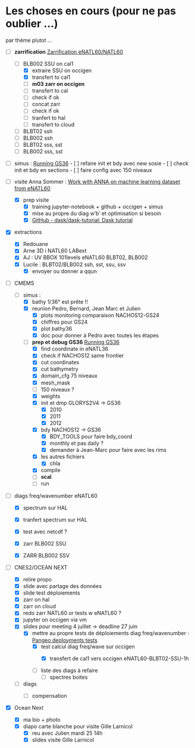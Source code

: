 # Les choses en cours (pour ne pas oublier …)
par thème plutot …

- [ ] **zarrification** [Zarrification eNATL60/NATL60](bear://x-callback-url/open-note?id=4CBBD603-40D9-4A79-BFFC-E0013006F30C-276-000090E56207178F)
	- [ ] BLB002 SSU on cal1
		- [x] extraire SSU on occigen
		- [x] transfert to cal1
		- [ ] **m03 zarr on occigen**
		- [ ] transfert to cal
		- [ ] check if ok
		- [ ] concat zarr
		- [ ] check if ok
		- [ ] tranfert to hal
		- [ ] transfert to cloud
	- [ ] BLBT02 ssh
	- [ ] BLB002 ssh 
	- [ ] BLBT02 sss, sst
	- [ ] BLB002 sss, sst

- [ ] simus : [Running GS36](bear://x-callback-url/open-note?id=1094DA27-2A85-44D8-8762-E5C87EBF2FC0-463-00000D493224DCEC)
		- [ ] refaire init et bdy avec new sosie
		- [ ] check init et bdy en sections
		- [ ] faire config avec 150 niveaux


- [ ] visite Anna Sommer : [Work with ANNA on machine learning dataset from eNATL60](bear://x-callback-url/open-note?id=9810682E-A076-47A2-9D59-C508256F34FE-276-00001A8259A6177A)
	- [x] prep visite
		- [x] training jupyter-notebook + github + occigen + simus
		- [x] mise au propre du diag w’b’ et optimisation si besoin
		- [x] [GitHub - dask/dask-tutorial: Dask tutorial](https://github.com/dask/dask-tutorial)

- [x] extractions
	- [x] Redouane
	- [x] Arne 3D i NATL60 LABext
	- [x] AJ : UV BBOX 101levels eNATL60 BLBT02, BLB002
	- [x] Lucile : BLBT02/BLB002 ssh, sst, ssu, ssv
		- [x] envoyer ou donner a qqun

- [ ]  CMEMS
	- [ ] simus : 
		- [x] bathy 1/36° est prête !!
		- [x] reunion Pedro, Bernard, Jean Marc et Julien
			- [x] plots monitoring comparaison NACHOS12-GS24
			- [x] chiffres pour GS24
			- [x] plot bathy36
			- [x] doc pour donner à Pedro avec toutes les étapes
		- [ ] **prep et debug GS36** [Running GS36](bear://x-callback-url/open-note?id=1094DA27-2A85-44D8-8762-E5C87EBF2FC0-463-00000D493224DCEC)
			- [x] find coordinate in eNATL36
			- [x] check if NACHOS12 same frontier
			- [x] cut coordinates
			- [x] cut bathymetry
			- [x] domain_cfg 75 niveaux
			- [x] mesh_mask
			- [ ]  150 niveaux ?
			- [x] weights
			- [x] init et dmp GLORYS2V4 -> GS36
				- [x] 2010
				- [x] 2011
				- [x] 2012
			- [x] bdy NACHOS12 -> GS36
				- [x] BDY_TOOLS pour faire bdy_coord
				- [x] monthly et pas daily ?
				- [x] demander à Jean-Marc pour faire avec les rims
			- [x] les autres fichiers
				- [x] chla
			- [x] compile
			- [ ] **scal**
			- [ ] run

- [ ] diags freq/wavenumber eNATL60
	- [x] spectrum sur HAL
	- [x] tranfert spectrum sur HAL
	
	- [x] test avec netcdf ?
	- [x] zarr BLB002 SSU
	- [x] ZARR BLB002 SSV




- [ ] CNES2/OCEAN NEXT
	- [x] relire propo
	- [x] slide avec partage des données
	- [x] slide test déploiements
	- [x] zarr on hal
	- [x] zarr on cloud
	- [x] redo zarr NATL60 or tests w eNATL60 ?
	- [x] jupyter on occigen via vm 
	- [x] slides pour meeting 4 juillet -> deadline 27 juin
		- [x] mettre au propre tests de déploiements diag freq/wavenumber : [Pangeo deployments tests](bear://x-callback-url/open-note?id=C783D226-A876-468E-A737-BEEB3AA4E096-2164-00023D086DE43154)
			- [x] test calcul diag freq/wave sur occigen
				- [x] transfert de cal1 vers occigen eNATL60-BLBT02-SSU-1h
		

		 
			- [ ] liste des diags à refaire
				- [ ] spectres boites
	- [ ] diags
		- [ ] compensation


- [x] Ocean Next
	- [x] ma bio + photo
	- [x] diapo carte blanche pour visite Gille Larnicol
		- [x] reu avec Julien mardi 25 14h
		- [x] slides visite Gille Larnicol